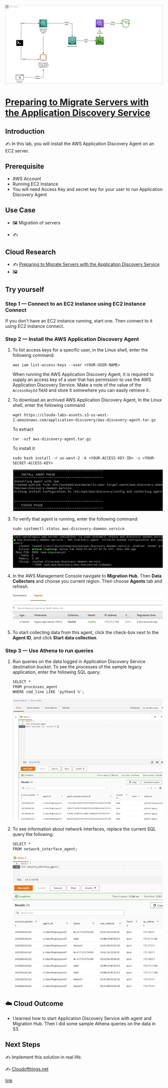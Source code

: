 ![diagram](img/003_diagram.jpg)

# [Preparing to Migrate Servers with the Application Discovery Service](https://cloudacademy.com/lab/preparing-server-migration-using-aws-application-discovery-service/?context_id=2654&context_resource=lp)

## Introduction

✍️ In this lab, you will install the AWS Application Discovery Agent on an EC2 server.

## Prerequisite

* AWS Account
* Running EC2 Instance
* You will need Access Key and secret key for your user to run Application Discovery Agent

## Use Case

- 🖼️ Migration of servers

- ✍️ 

## Cloud Research

- ✍️ [Preparing to Migrate Servers with the Application Discovery Service](https://cloudacademy.com/lab/preparing-server-migration-using-aws-application-discovery-service/?context_id=2654&context_resource=lp)
- 🖼️ 

## Try yourself

### Step 1 — Connect to an EC2 instance using EC2 Instance Connect

If you don't have an EC2 instance running, start one. Then connect to it using EC2 instance connect. 

### Step 2 — Install the AWS Application Discovery Agent

1. To list access keys for a specific user, in the Linux shell, enter the following command:

   ```
   aws iam list-access-keys --user <YOUR-USER-NAME>
   ```

   When running the AWS Application Discovery Agent, it is required to supply an access key of a user that has permission to use the AWS Application Discovery Service. Make a note of the value of the `AccessKeyId` field and store it somewhere you can easily retrieve it.

2. To download an archived AWS Application Discovery Agent, In the Linux shell, enter the following command

   ```
   wget https://clouda-labs-assets.s3-us-west-2.amazonaws.com/application-discovery/aws-discovery-agent.tar.gz
   ```

   To extract

   ````
   tar -xzf aws-discovery-agent.tar.gz
   ````

   To install it

   ```
   sudo bash install -r us-west-2 -k <YOUR-ACCESS-KEY-ID> -s <YOUR-SECRET-ACCESS-KEY>
   ```

   ![003_agent_installed](img/003_agent_installed.jpg)

3. To verify that agent is running, enter the following command:

   ```
   sudo systemctl status aws-discovery-daemon.service
   ```

   ![003_agent_running](img/003_agent_running.jpg)

4. In the AWS Management Console navigate to **Migration Hub**. Then **Data Collectors** and choose you current region. Then choose **Agents** tab and refresh. 

   ![003_agent_migration_hub](img/003_agent_migration_hub.jpg)

5. To start collecting data from this agent, click the check-box next to the **Agent ID**, and click **Start data collection**.

### Step 3 — Use Athena to run queries

1. Run queries on the data logged in Application Discovery Service destination bucket. To see the processes of the sample legacy application, enter the following SQL query:

   ```
   SELECT *
   FROM processes_agent
   WHERE cmd_line LIKE 'python3 %';
   ```

   ![003_athena_precesses](img/003_athena_precesses.jpg)

2. To see information about network interfaces, replace the current SQL query the following:

   ```
   SELECT *
   FROM network_interface_agent;
   ```

   ![003_athena_network](img/003_athena_network.jpg)

## ☁️ Cloud Outcome

* I learned how to start Application Discovery Service with agent and Migration Hub. Then I did some sample Athena queries on the data in S3.

## Next Steps

✍️ Implement this solution in real life.

✍️ [Cloudofthings.net](https://cloudofthings.net/)

[link](link)

